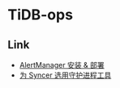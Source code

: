 # TiDB-ops

## Link

- [AlertManager 安装 & 部署](Monitor/180323-AlertManager-安装部署.md)
- [为 Syncer 选用守护进程工具](Docs/180323-Systemd-Syncer.md)
